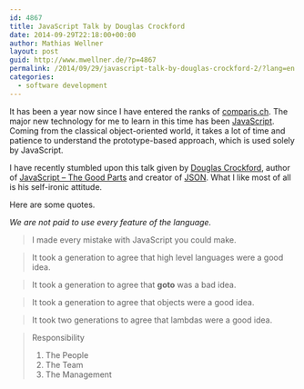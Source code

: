 ```yaml
---
id: 4867
title: JavaScript Talk by Douglas Crockford
date: 2014-09-29T22:18:00+00:00
author: Mathias Wellner
layout: post
guid: http://www.mwellner.de/?p=4867
permalink: /2014/09/29/javascript-talk-by-douglas-crockford-2/?lang=en
categories:
  - software development
---
```

It has been a year now since I have entered the ranks of <a href="http://www.comparis.ch" title="comparis.ch" target="_blank">comparis.ch</a>. The major new technology for me to learn in this time has been <a href="http://en.wikipedia.org/wiki/JavaScript" title="Wikipedia - JavaScript" target="_blank">JavaScript</a>. Coming from the classical object-oriented world, it takes a lot of time and patience to understand the prototype-based approach, which is used solely by JavaScript. 

I have recently stumbled upon this talk given by <a href="http://en.wikipedia.org/wiki/Douglas_Crockford" title="Wikipedia - Douglas Crockford" target="_blank">Douglas Crockford</a>, author of <a href="http://shop.oreilly.com/product/9780596517748.do" title="JavaScript - The Good Parts" target="_blank">JavaScript &#8211; The Good Parts</a> and creator of <a href="http://en.wikipedia.org/wiki/JSON" title="Wikipedia - JSON" target="_blank">JSON</a>. What I like most of all is his self-ironic attitude. 



Here are some quotes.

*We are not paid to use every feature of the language.*

> I made every mistake with JavaScript you could make. 

> It took a generation to agree that high level languages were a good idea.
  
> It took a generation to agree that **goto** was a bad idea.
  
> It took a generation to agree that objects were a good idea.
  
> It took two generations to agree that lambdas were a good idea. 

> Responsibility
> 
>   1. The People
>   2. The Team
>   3. The Management